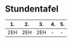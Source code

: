 # Stundentafel

| 1.    | 2.    | 3.    |4. |5. |
|-------|-------|-------|---|---|
| 2EH   | 2EH   | 2EH   | - | - |
